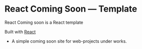 # React Coming Soon — Template

React Coming soon is a React template 

Built with [React](https://facebook.github.io/react/)

- A simple coming soon site for web-projects under works.